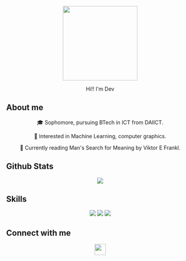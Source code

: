 <p align="center"><img src="https://media4.giphy.com/media/cOQfQIv9YpPOVo46SP/giphy.gif" width="200px"></p>


<p align="center">Hi!! I'm Dev</p>

## About me

<p align="center">🎓 Sophomore, pursuing BTech in ICT from DAIICT.</p>

<p align="center">🤔 Interested in Machine Learning, computer graphics.</p>

<p align="center">📘 Currently reading Man's Search for Meaning by Viktor E Frankl.</p>

## Github Stats

<p align="center"><img align="center" src="https://github-readme-stats.vercel.app/api/top-langs/?username=DevChoganwala&theme=tokyonight" /></p>

## Skills

<p align="center"><img src="https://img.shields.io/badge/Python-3776AB?style=for-the-badge&logo=python&logoColor=white">  <img src="https://img.shields.io/badge/C%2B%2B-00599C?style=for-the-badge&logo=c%2B%2B&logoColor=white">  <img src="https://img.shields.io/badge/JavaScript-F7DF1E?style=for-the-badge&logo=javascript&logoColor=black"></p>

## Connect with me 

<p align="center"><a href = "https://www.linkedin.com/in/dev-c-074140b4/" target='blank'> <img src="https://github.com/paulrobertlloyd/socialmediaicons/blob/main/linkedin-48x48.png" height='30'  weight='30'/></a></p>

